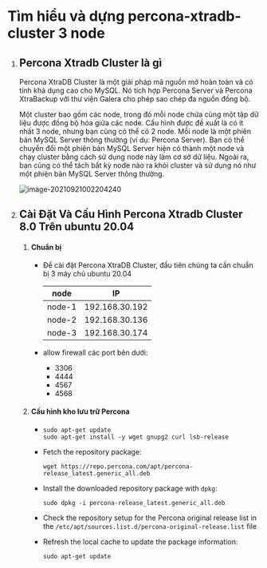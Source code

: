 # Tìm hiểu và dựng percona-xtradb-cluster 3 node

1. ## Percona Xtradb Cluster là gì

   Percona XtraDB Cluster là một giải pháp mã nguồn mở hoàn toàn và có tính khả dụng cao cho MySQL. Nó tích hợp Percona Server và Percona XtraBackup với thư viện Galera cho phép sao chép đa nguồn đồng bộ.

   Một cluster bao gồm các node, trong đó mỗi node chứa cùng một tập dữ liệu được đồng bộ hóa giữa các node. Cấu hình được đề xuất là có ít nhất 3 node, nhưng bạn cũng có thể có 2 node. Mỗi node là một phiên bản MySQL Server thông thường (ví dụ: Percona Server). Bạn có thể chuyển đổi một phiên bản MySQL Server hiện có thành một node và chạy cluster bằng cách sử dụng node này làm cơ sở dữ liệu. Ngoài ra, bạn cũng có thể tách bất kỳ node nào ra khỏi cluster và sử dụng nó như một phiên bản MySQL Server thông thường.

   ![image-20210921002204240](C:\Users\admin\AppData\Roaming\Typora\typora-user-images\image-20210921002204240.png)

2. ## Cài Đặt Và Cấu Hình Percona Xtradb Cluster 8.0 Trên ubuntu 20.04

   1. #### Chuẩn bị

      - Để cài đặt Percona XtraDB Cluster, đầu tiên chúng ta cần chuẩn bị 3 máy chủ ubuntu 20.04

        |  node  |       IP       |
        | :----: | :------------: |
        | node-1 | 192.168.30.192 |
        | node-2 | 192.168.30.136 |
        | node-3 | 192.168.30.174 |

        

      - allow firewall các port bên dưới:

        - 3306
        - 4444
        - 4567
        - 4568

   2. #### Cấu hình kho lưu trữ Percona

      - ```
        sudo apt-get update
        sudo apt-get install -y wget gnupg2 curl lsb-release 
        ```

      - Fetch the repository package: 

        ```
        wget https://repo.percona.com/apt/percona-release_latest.generic_all.deb
        ```

      - Install the downloaded repository package with `dpkg`:

        ```
        sudo dpkg -i percona-release_latest.generic_all.deb
        ```

      - Check the repository setup for the Percona original release list in the `/etc/apt/sources.list.d/percona-original-release.list` file

      - Refresh the local cache to update the package information:

        ```
        sudo apt-get update
        ```

